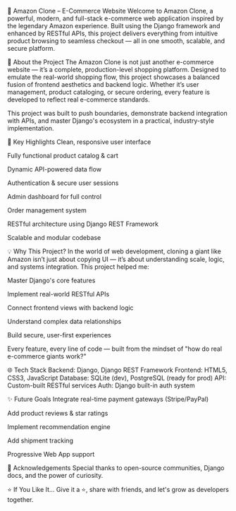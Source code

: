 🛒 Amazon Clone – E-Commerce Website
Welcome to Amazon Clone, a powerful, modern, and full-stack e-commerce web application inspired by the legendary Amazon experience. Built using the Django framework and enhanced by RESTful APIs, this project delivers everything from intuitive product browsing to seamless checkout — all in one smooth, scalable, and secure platform.

🌟 About the Project
The Amazon Clone is not just another e-commerce website — it’s a complete, production-level shopping platform. Designed to emulate the real-world shopping flow, this project showcases a balanced fusion of frontend aesthetics and backend logic. Whether it’s user management, product cataloging, or secure ordering, every feature is developed to reflect real e-commerce standards.

This project was built to push boundaries, demonstrate backend integration with APIs, and master Django's ecosystem in a practical, industry-style implementation.

🚀 Key Highlights
Clean, responsive user interface

Fully functional product catalog & cart

Dynamic API-powered data flow

Authentication & secure user sessions

Admin dashboard for full control

Order management system

RESTful architecture using Django REST Framework

Scalable and modular codebase

💡 Why This Project?
In the world of web development, cloning a giant like Amazon isn’t just about copying UI — it’s about understanding scale, logic, and systems integration. This project helped me:

Master Django's core features

Implement real-world RESTful APIs

Connect frontend views with backend logic

Understand complex data relationships

Build secure, user-first experiences

Every feature, every line of code — built from the mindset of "how do real e-commerce giants work?"

🌐 Tech Stack
Backend: Django, Django REST Framework
Frontend: HTML5, CSS3, JavaScript
Database: SQLite (dev), PostgreSQL (ready for prod)
API: Custom-built RESTful services
Auth: Django built-in auth system

✨ Future Goals
Integrate real-time payment gateways (Stripe/PayPal)

Add product reviews & star ratings

Implement recommendation engine

Add shipment tracking

Progressive Web App support

🙌 Acknowledgements
Special thanks to open-source communities, Django docs, and the power of curiosity.

⭐ If You Like It...
Give it a ⭐, share with friends, and let's grow as developers together.
